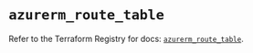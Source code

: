 # `azurerm_route_table`

Refer to the Terraform Registry for docs: [`azurerm_route_table`](https://registry.terraform.io/providers/hashicorp/azurerm/3.101.0/docs/resources/route_table).
